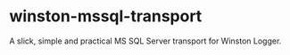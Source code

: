 # winston-mssql-transport

A slick, simple and practical MS SQL Server transport for Winston Logger.
